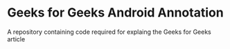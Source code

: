 # Geeks for Geeks Android Annotation
 A repository containing code required for explaing the Geeks for Geeks article
